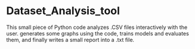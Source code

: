 # Dataset_Analysis_tool
This small piece of Python code analyzes .CSV files interactively with the user. generates some graphs using the code, trains models and evaluates them, and finally writes a small report into a .txt file.
